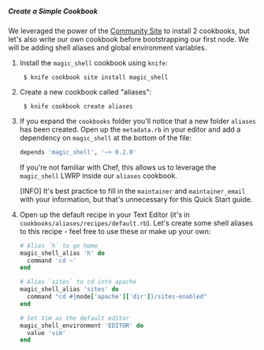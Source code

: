 ##### Create a Simple Cookbook
We leveraged the power of the [Community Site][apache2-cookbook] to install 2 cookbooks, but let's also write our own cookbook before bootstrapping our first node. We will be adding shell aliases and global environment variables.

1. Install the `magic_shell` cookbook using `knife`:

        $ knife cookbook site install magic_shell

1. Create a new cookbook called "aliases":

        $ knife cookbook create aliases

1. If you expand the `cookbooks` folder you'll notice that a new folder `aliases` has been created. Open up the `metadata.rb` in your editor and add a dependency on `magic_shell` at the bottom of the file:

    ```ruby
    depends 'magic_shell', '~> 0.2.0'
    ```

    If you're not familiar with Chef, this allows us to leverage the `magic_shell` LWRP inside our `aliases` cookbook.

    [INFO] It's best practice to fill in the `maintainer` and `maintainer_email` with your information, but that's unnecessary for this Quick Start guide.

1. Open up the default recipe in your Text Editor (it's in `cookbooks/aliases/recipes/default.rb`). Let's create some shell aliases to this recipe - feel free to use these or make up your own:

    ```ruby
    # Alias `h` to go home
    magic_shell_alias 'h' do
      command 'cd ~'
    end

    # Alias `sites` to cd into apache
    magic_shell_alias 'sites' do
      command "cd #{node['apache']['dir']}/sites-enabled"
    end

    # Set Vim as the default editor
    magic_shell_environment 'EDITOR' do
      value 'vim'
    end
    ```

[apache2-cookbook]: http://community.opscode.com/cookbooks/apache2 "Opscode Apache2 Cookbook"
